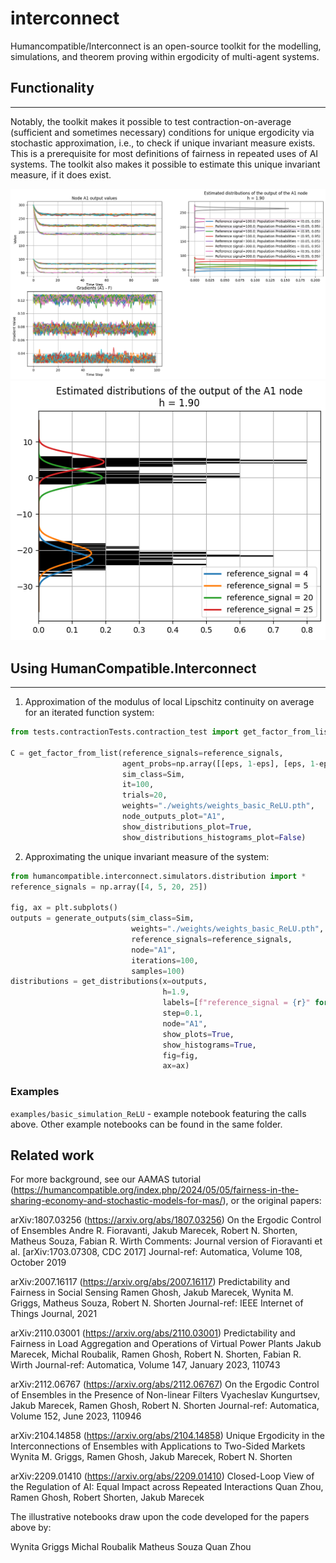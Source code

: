 # interconnect

Humancompatible/Interconnect is an open-source toolkit for the modelling, simulations, and theorem proving within ergodicity of multi-agent systems.

## Functionality

---
Notably, the toolkit makes it possible to test contraction-on-average (sufficient and sometimes necessary) conditions for unique ergodicity via 
stochastic approximation, i.e., to check if unique invariant measure exists. This is a prerequisite for most definitions of fairness in repeated
uses of AI systems. The toolkit also makes it possible to estimate this unique invariant measure, if it does exist.

<div align="center">
    <img src="images/c_factor.png" alt="Contraction Factor approximation" width="550"/>
</div>

<div align="center">
    <img src="images/uid_est.png" alt="Unique Invariant Measure estimation" width="550"/>
</div>

## Using HumanCompatible.Interconnect

---
1. Approximation of the modulus of local Lipschitz continuity on average for an iterated function system:

```python
from tests.contractionTests.contraction_test import get_factor_from_list

C = get_factor_from_list(reference_signals=reference_signals,
                         agent_probs=np.array([[eps, 1-eps], [eps, 1-eps]]),
                         sim_class=Sim,
                         it=100,
                         trials=20,
                         weights="./weights/weights_basic_ReLU.pth",
                         node_outputs_plot="A1",
                         show_distributions_plot=True,
                         show_distributions_histograms_plot=False)
```

2. Approximating the unique invariant measure of the system:

```python
from humancompatible.interconnect.simulators.distribution import *
reference_signals = np.array([4, 5, 20, 25])

fig, ax = plt.subplots()
outputs = generate_outputs(sim_class=Sim,
                           weights="./weights/weights_basic_ReLU.pth",
                           reference_signals=reference_signals,
                           node="A1",
                           iterations=100,
                           samples=100)
distributions = get_distributions(x=outputs,
                                  h=1.9,
                                  labels=[f"reference_signal = {r}" for r in reference_signals],
                                  step=0.1,
                                  node="A1",
                                  show_plots=True,
                                  show_histograms=True,
                                  fig=fig,
                                  ax=ax)
```

### Examples

``examples/basic_simulation_ReLU`` - example notebook featuring the calls above.
Other example notebooks can be found in the same folder.

## Related work

For more background, see our AAMAS tutorial (https://humancompatible.org/index.php/2024/05/05/fairness-in-the-sharing-economy-and-stochastic-models-for-mas/), or the original papers:

arXiv:1807.03256 (https://arxiv.org/abs/1807.03256)
On the Ergodic Control of Ensembles
Andre R. Fioravanti, Jakub Marecek, Robert N. Shorten, Matheus Souza, Fabian R. Wirth
Comments: Journal version of Fioravanti et al. [arXiv:1703.07308, CDC 2017]
Journal-ref: Automatica, Volume 108, October 2019

arXiv:2007.16117 (https://arxiv.org/abs/2007.16117)
Predictability and Fairness in Social Sensing
Ramen Ghosh, Jakub Marecek, Wynita M. Griggs, Matheus Souza, Robert N. Shorten
Journal-ref: IEEE Internet of Things Journal, 2021

arXiv:2110.03001 (https://arxiv.org/abs/2110.03001)
Predictability and Fairness in Load Aggregation and Operations of Virtual Power Plants
Jakub Marecek, Michal Roubalik, Ramen Ghosh, Robert N. Shorten, Fabian R. Wirth
Journal-ref: Automatica, Volume 147, January 2023, 110743

arXiv:2112.06767 (https://arxiv.org/abs/2112.06767)
On the Ergodic Control of Ensembles in the Presence of Non-linear Filters
Vyacheslav Kungurtsev, Jakub Marecek, Ramen Ghosh, Robert N. Shorten
Journal-ref: Automatica, Volume 152, June 2023, 110946

arXiv:2104.14858 (https://arxiv.org/abs/2104.14858)
Unique Ergodicity in the Interconnections of Ensembles with Applications to Two-Sided Markets
Wynita M. Griggs, Ramen Ghosh, Jakub Marecek, Robert N. Shorten

arXiv:2209.01410 (https://arxiv.org/abs/2209.01410)
Closed-Loop View of the Regulation of AI: Equal Impact across Repeated Interactions
Quan Zhou, Ramen Ghosh, Robert Shorten, Jakub Marecek

The illustrative notebooks draw upon the code developed for the papers above by:

Wynita Griggs
Michal Roubalik
Matheus Souza
Quan Zhou
